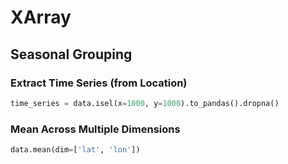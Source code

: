 # XArray

## Seasonal Grouping

### Extract Time Series (from Location)

```python
time_series = data.isel(x=1000, y=1000).to_pandas().dropna()
```

### Mean Across Multiple Dimensions

```python
data.mean(dim=['lat', 'lon'])
```
